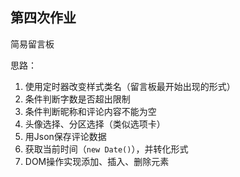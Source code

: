 ## 第四次作业

简易留言板

思路：

1. 使用定时器改变样式类名（留言板最开始出现的形式）
2. 条件判断字数是否超出限制
3. 条件判断昵称和评论内容不能为空
4. 头像选择、分区选择（类似选项卡）
5. 用Json保存评论数据
6. 获取当前时间（`new Date()`），并转化形式
7. DOM操作实现添加、插入、删除元素